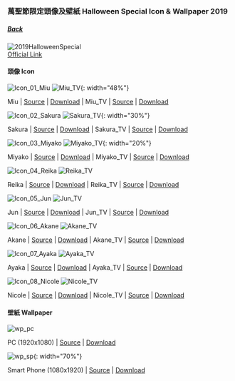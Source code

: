 ### 萬聖節限定頭像及壁紙 Halloween Special Icon & Wallpaper 2019
##### [Back](../readme.md)

![2019HalloweenSpecial](../Img/2019HalloweenSpecial.JPG)  
[Official Link](https://227anime.com/special/halloween/)

#### 頭像 Icon
![Icon_01_Miu](../Album/2019HalloweenSpecial/Icon_01_Miu.PNG)
![Miu_TV](../Album/2019HalloweenSpecial/Miu_TV.PNG){: width="48%"}

 Miu | [Source](https://227anime.com/assets/img/special/halloween/icon_01.png) | [Download](https://github.com/LYHPandaKing/227PhotoBackup/raw/master/Album/2019HalloweenSpecial/Icon_01_Miu.PNG) | Miu_TV | [Source](https://twitter.com/227anime/status/1189814262035701761) | [Download](https://github.com/LYHPandaKing/227PhotoBackup/raw/master/Album/2019HalloweenSpecial/Miu_TV.PNG)

![Icon_02_Sakura](../Album/2019HalloweenSpecial/Icon_02_Sakura.PNG)
![Sakura_TV](../Album/2019HalloweenSpecial/Sakura_TV.PNG){: width="30%"}

 Sakura | [Source](https://227anime.com/assets/img/special/halloween/icon_02.png) | [Download](https://github.com/LYHPandaKing/227PhotoBackup/raw/master/Album/2019HalloweenSpecial/Icon_02_Sakura.PNG) | Sakura_TV | [Source](https://twitter.com/227anime/status/1189814262035701761) | [Download](https://github.com/LYHPandaKing/227PhotoBackup/raw/master/Album/2019HalloweenSpecial/Sakura_TV.PNG)
 
![Icon_03_Miyako](../Album/2019HalloweenSpecial/Icon_03_Miyako.PNG)
![Miyako_TV](../Album/2019HalloweenSpecial/Miyako_TV.PNG){: width="20%"}

 Miyako | [Source](https://227anime.com/assets/img/special/halloween/icon_03.png) | [Download](https://github.com/LYHPandaKing/227PhotoBackup/raw/master/Album/2019HalloweenSpecial/Icon_03_Miyako.PNG) | Miyako_TV | [Source](https://twitter.com/227anime/status/1189814262035701761) | [Download](https://github.com/LYHPandaKing/227PhotoBackup/raw/master/Album/2019HalloweenSpecial/Miyako_TV.PNG)

![Icon_04_Reika](../Album/2019HalloweenSpecial/Icon_04_Reika.PNG)
![Reika_TV](../Album/2019HalloweenSpecial/Reika_TV.PNG)

 Reika | [Source](https://227anime.com/assets/img/special/halloween/icon_04.png) | [Download](https://github.com/LYHPandaKing/227PhotoBackup/raw/master/Album/2019HalloweenSpecial/Icon_04_Reika.PNG) | Reika_TV | [Source](https://twitter.com/227anime/status/1189814262035701761) | [Download](https://github.com/LYHPandaKing/227PhotoBackup/raw/master/Album/2019HalloweenSpecial/Reika_TV.PNG)
 
![Icon_05_Jun](../Album/2019HalloweenSpecial/Icon_05_Jun.PNG)
![Jun_TV](../Album/2019HalloweenSpecial/Jun_TV.PNG)

 Jun | [Source](https://227anime.com/assets/img/special/halloween/icon_05.png) | [Download](https://github.com/LYHPandaKing/227PhotoBackup/raw/master/Album/2019HalloweenSpecial/Icon_05_Jun.PNG) | Jun_TV | [Source](https://twitter.com/227anime/status/1189814262035701761) | [Download](https://github.com/LYHPandaKing/227PhotoBackup/raw/master/Album/2019HalloweenSpecial/Jun_TV.PNG)
 
![Icon_06_Akane](../Album/2019HalloweenSpecial/Icon_06_Akane.PNG)
![Akane_TV](../Album/2019HalloweenSpecial/Akane_TV.PNG)

 Akane | [Source](https://227anime.com/assets/img/special/halloween/icon_06.png) | [Download](https://github.com/LYHPandaKing/227PhotoBackup/raw/master/Album/2019HalloweenSpecial/Icon_06_Akane.PNG) | Akane_TV | [Source](https://twitter.com/227anime/status/1189814262035701761) | [Download](https://github.com/LYHPandaKing/227PhotoBackup/raw/master/Album/2019HalloweenSpecial/Akane_TV.PNG)
 
![Icon_07_Ayaka](../Album/2019HalloweenSpecial/Icon_07_Ayaka.PNG)
![Ayaka_TV](../Album/2019HalloweenSpecial/Ayaka_TV.PNG)

 Ayaka | [Source](https://227anime.com/assets/img/special/halloween/icon_07.png) | [Download](https://github.com/LYHPandaKing/227PhotoBackup/raw/master/Album/2019HalloweenSpecial/Icon_07_Ayaka.PNG) | Ayaka_TV | [Source](https://twitter.com/227anime/status/1189814262035701761) | [Download](https://github.com/LYHPandaKing/227PhotoBackup/raw/master/Album/2019HalloweenSpecial/Ayaka_TV.PNG)

![Icon_08_Nicole](../Album/2019HalloweenSpecial/Icon_08_Nicole.PNG)
![Nicole_TV](../Album/2019HalloweenSpecial/Nicole_TV.PNG)

 Nicole | [Source](https://227anime.com/assets/img/special/halloween/icon_08.png) | [Download](https://github.com/LYHPandaKing/227PhotoBackup/raw/master/Album/2019HalloweenSpecial/Icon_08_Nicole.PNG) | Nicole_TV | [Source](https://twitter.com/227anime/status/1189814262035701761) | [Download](https://github.com/LYHPandaKing/227PhotoBackup/raw/master/Album/2019HalloweenSpecial/Nicole_TV.PNG)
 
#### 壁紙 Wallpaper
 
![wp_pc](../Album/2019HalloweenSpecial/wp_pc.PNG)

 PC (1920x1080) | [Source](https://227anime.com/assets/img/special/halloween/wp_pc.png) | [Download](https://github.com/LYHPandaKing/227PhotoBackup/raw/master/Album/2019HalloweenSpecial/wp_pc.ONG)
 
![wp_sp](../Album/2019HalloweenSpecial/wp_sp.PNG){: width="70%"}

 Smart Phone (1080x1920) | [Source](https://227anime.com/assets/img/special/halloween/wp_sp.png) | [Download](https://github.com/LYHPandaKing/227PhotoBackup/raw/master/Album/2019HalloweenSpecial/wp_sp.PNG)
